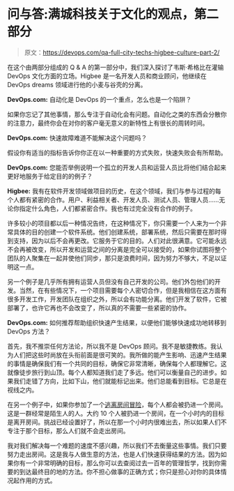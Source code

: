 # 问与答:满城科技关于文化的观点，第二部分

> 原文：<https://devops.com/qa-full-city-techs-higbee-culture-part-2/>

在这个由两部分组成的 Q & A 的第一部分中，我们深入探讨了韦斯·希格比在灌输 DevOps 文化方面的立场。Higbee 是一名开发人员和商业顾问，他继续在 DevOps dreams 领域进行他的小麦与谷壳的分离。

**DevOps.com:** 自动化是 DevOps 的一个重点，怎么也是一个陷阱？

如果你忘记了其他事情，那么专注于自动化会有问题。自动化之类的东西会分散你的注意力，最终你会在对你的客户毫无意义的新特性上有很长的周转时间。

**DevOps.com:** 快速故障难道不能解决这个问题吗？

假设你有适当的指标告诉你你正在以一种重要的方式失败，快速失败会有所帮助。

**DevOps.com:** 您能否举例说明一个孤立的开发人员和运营人员比将他们结合起来更好地服务于给定目的的例子？

**Higbee:** 我有在软件开发领域做项目的历史，在这个领域，我们与参与过程的每个人都有紧密的合作。用户、利益相关者、开发人员、测试人员、管理人员……无论你指定什么角色，人们都紧密合作。我也有过完全没有合作的例子。

许多较小的项目都以后一种情况告终，在这种情况下，你只需要一个人来为一个非常具体的目的创建一个软件系统。他们创建系统，部署系统，然后只需要在那时得到支持，因为以后不会再更改。它服务于它的目的。人们对此很满意。它可能永远不会再被改变，所以开发和运营之间的分离是完全可以接受的，如果你试图将整个团队的人聚集在一起并使他们同步，那只是浪费时间，因为努力不够大，不足以证明这一点。

另一个例子是几乎所有拥有运营人员但没有自己开发的公司。他们外包他们的开发。当然，在有些情况下，一个项目需要每个人密切合作，但是我相信在这方面有很多开发工作，开发团队在组织之外，所以会有功能分离。他们开发了软件，它被部署了，也许它再也不会改变了，所以真的不需要一些紧密的协作。

**DevOps.com:** 如何推荐帮助组织快速产生结果，以便他们能够快速成功地转移到 DevOps 方法？

首先，我不推崇任何方法论，所以我不是 DevOps 顾问。我不是敏捷教练。我认为人们把这些时尚放在头衔前面是很可笑的。我所做的能产生影响、迅速产生结果的事情是确保我们有一个共同的目标，确保它非常清晰，确保每个人都理解它。这就像徒步旅行到山顶。每个人都知道我们走了多远。他们可以衡量自己的进步。如果我们走错了方向，比如下山，他们就能标记出来。他们总能看到目标。它总是在视线之内。

在另一个例子中，如果你参加了一个[逃离房间冒险](http://www.myadventurerooms.com/)，每个人都会被扔进一个房间。这是一群经常是陌生人的人。大约 10 个人被扔进一个房间，在一个小时内的目标是离开房间。挑战已经设置好了，所以在那一个小时内很难出去，所以如果人们不专注于那个目标，那么人们就不会走出房间。

我对我们解决每一个难题的速度不感兴趣，所以我们不去衡量这些事情。我们只要努力走出房间。这是我与人做生意的方法，也是人们快速获得结果的方法。因为如果你有一个非常明确的目标，那么你可以去查阅过去一百年的管理哲学，找到你需要的到达最终目的地的方法。你不担心做事的正确方式；你只是担心对你的具体情况起作用的方式。